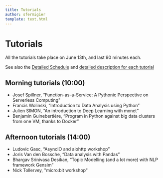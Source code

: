 ```yaml
---
title: Tutorials
author: sfermigier
template: text.html
---
```


<style>
blockquote p {
    font-style: italic;
    color: #555;
}
</style>


# Tutorials

All the tutorials take place on June 13th, and last 90 minutes each.

See also the [Detailed Schedule](/schedule.html) and [detailed description for each tutorial](/talks.html#workshop)

## Morning tutorials (10:00)

- Josef Spillner, “Function-as-a-Service: A Pythonic Perspective on Serverless Computing"
- Francis Wolinski, “Introduction to Data Analysis using Python”
- Julien SIMON, “An introduction to Deep Learning with mxnet”
- Benjamin Guinebertière, “Program in Python against big data clusters from one VM, thanks to Docker”

## Afternoon tutorials (14:00)

- Ludovic Gasc, “AsyncIO and aiohttp workshop”
- Joris Van den Bossche, “Data analysis with Pandas”
- Bhargav Srinivasa Desikan, “Topic Modelling (and a lot more) with NLP framework Gensim”
- Nick Tollervey, "micro:bit workshop"

